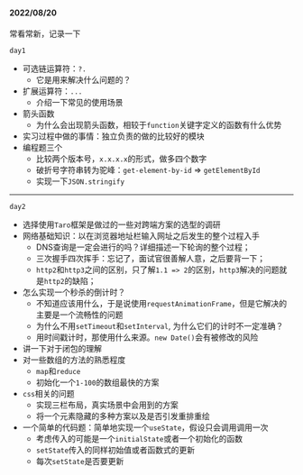 #### 2022/08/20
常看常新，记录一下

`day1`

* 可选链运算符：`?.`
  * 它是用来解决什么问题的？
* 扩展运算符：`...`
  * 介绍一下常见的使用场景
* 箭头函数
  * 为什么会出现箭头函数，相较于`function`关键字定义的函数有什么优势
* 实习过程中做的事情：独立负责的做的比较好的模块
* 编程题三个
  * 比较两个版本号，`x.x.x.x`的形式，做多四个数字
  * 破折号字符串转为驼峰：`get-element-by-id` => `getElementById`
  * 实现一下`JSON.stringify`

------

`day2`

* 选择使用`Taro`框架是做过的一些对跨端方案的选型的调研
* 网络基础知识：以在浏览器地址栏输入网址之后发生的整个过程入手
  * DNS查询是一定会进行的吗？详细描述一下轮询的整个过程；
  * 三次握手四次挥手：忘记了，面试官很善解人意，之后要背一下；
  * `http2`和`http3`之间的区别，只了解`1.1 => 2`的区别，`http3`解决的问题就是`http2`的缺陷；
* 怎么实现一个秒杀的倒计时？
  * 不知道应该用什么，于是说使用`requestAnimationFrame`，但是它解决的主要是一个流畅性的问题
  * 为什么不用`setTimeout`和`setInterval`, 为什么它们的计时不一定准确？
  * 用时间戳计时，那使用什么来源。`new Date()`会有被修改的风险
* 讲一下对于闭包的理解
* 对一些数组的方法的熟悉程度
  * `map`和`reduce`
  * 初始化一个`1-100`的数组最快的方案
* `css`相关的问题
  * 实现三栏布局，真实场景中会用到的方案
  * 将一个元素隐藏的多种方案以及是否引发重排重绘
* 一个简单的代码题：简单地实现一个`useState`，假设只会调用调用一次
  * 考虑传入的可能是一个`initialState`或者一个初始化的函数
  * `setState`传入的同样初始值或者函数式的更新
  * 每次`setState`是否要更新